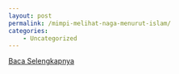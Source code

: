 ```yaml
---
layout: post
permalink: /mimpi-melihat-naga-menurut-islam/
categories:
    - Uncategorized
---
```


[Baca Selengkapnya](/07)